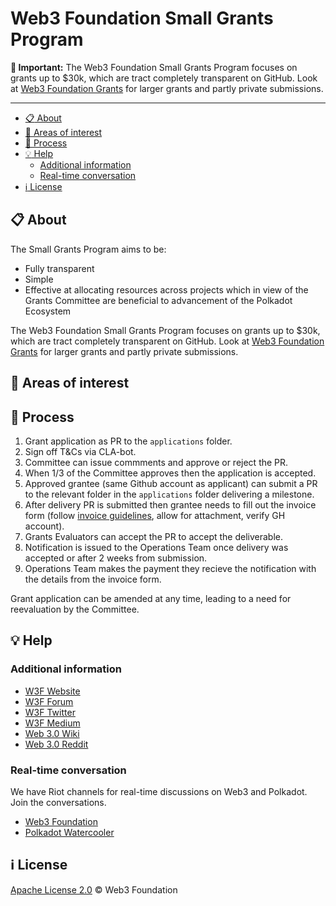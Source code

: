 # Web3 Foundation Small Grants Program

**:loudspeaker: Important:** The Web3 Foundation Small Grants Program focuses on grants up to $30k, which are tract completely transparent on GitHub. Look at [Web3 Foundation Grants](https://github.com/w3f/Web3-collaboration/blob/master/grants/grants.md) for larger grants and partly private submissions. 

---

- [:clipboard: About](#clipboard-about)
- [:dart: Areas of interest](#dart-areas-of-interest)
- [:pencil: Process](#pencil-process)
- [:bulb: Help](#bulb-help)
  - [Additional information](#additional-information)
  - [Real-time conversation](#real-time-conversation)
- [:information_source: License](#information_source-license)

## :clipboard: About 

The Small Grants Program  aims to be:
- Fully transparent
- Simple
- Effective at allocating resources across projects which in view of the Grants Committee are beneficial to advancement of the Polkadot Ecosystem

The Web3 Foundation Small Grants Program focuses on grants up to $30k, which are tract completely transparent on GitHub. Look at [Web3 Foundation Grants](https://github.com/w3f/Web3-collaboration/blob/master/grants/grants.md) for larger grants and partly private submissions. 

## :dart: Areas of interest

## :pencil: Process

1. Grant application as PR to the `applications` folder.
2. Sign off T&Cs via CLA-bot.
3. Committee can issue commments and approve or reject the PR.
4. When 1/3 of the Committee approves then the application is accepted.
5. Approved grantee (same Github account as applicant) can submit a PR to the relevant folder in the `applications` folder delivering a milestone.
6. After delivery PR is submitted then grantee needs to fill out the invoice form (follow [invoice guidelines](https://drive.google.com/file/d/14fMb04NvkkI3EJddyNOb0UC6TPtsYcCc/view?ts=5dd29a1f), allow for attachment, verify GH account).
7. Grants Evaluators can accept the PR to accept the deliverable.
8. Notification is issued to the Operations Team once delivery was accepted or after 2 weeks from submission.
9. Operations Team makes the payment they recieve the notification with the details from the invoice form.

Grant application can be amended at any time, leading to a need for reevaluation by the Committee.

## :bulb: Help

### Additional information

* [W3F Website](https://web3.foundation)
* [W3F Forum](https://forum.web3.foundation)
* [W3F Twitter](https://twitter.com/web3foundation)
* [W3F Medium](https://medium.com/web3foundation)
* [Web 3.0 Wiki](https://github.com/w3f/Web3-wiki/wiki)
* [Web 3.0 Reddit](https://www.reddit.com/r/web3)

### Real-time conversation
We have Riot channels for real-time discussions on Web3 and Polkadot. Join the conversations.
* [Web3 Foundation](https://riot.im/app/#/room/#web3foundation:matrix.org)
* [Polkadot Watercooler](https://riot.im/app/#/room/#polkadot-watercooler:matrix.org)

## :information_source: License
[Apache License 2.0](https://github.com/Noc2/Small-Grants-Program/blob/master/LICENSE) © Web3 Foundation 
